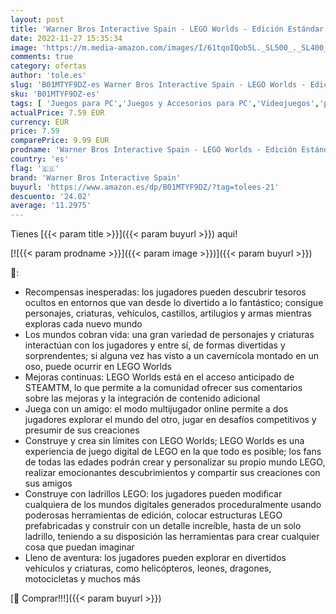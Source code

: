 ```yaml
---
layout: post
title: 'Warner Bros Interactive Spain - LEGO Worlds - Edición Estándar PlayStation 4'
date: 2022-11-27 15:35:34
image: 'https://m.media-amazon.com/images/I/61tqoIQob5L._SL500_._SL400_.jpg'
comments: true
category: ofertas
author: 'tole.es'
slug: 'B01MTYF9DZ-es Warner Bros Interactive Spain - LEGO Worlds - Edición...'
sku: 'B01MTYF9DZ-es'
tags: [ 'Juegos para PC','Juegos y Accesorios para PC','Videojuegos','playstation','warner bros interactive spain','🇪🇸', ]
actualPrice: 7.59 EUR
currency: EUR
price: 7.59
comparePrice: 9.99 EUR
prodname: 'Warner Bros Interactive Spain - LEGO Worlds - Edición Estándar PlayStation 4'
country: 'es'
flag: '🇪🇸'
brand: 'Warner Bros Interactive Spain'
buyurl: 'https://www.amazon.es/dp/B01MTYF9DZ/?tag=tolees-21'
descuento: '24.02'
average: '11.2975'
---
```


Tienes [{{< param title >}}]({{< param buyurl >}}) aqui!

[![{{< param prodname >}}]({{< param image >}})]({{< param buyurl >}})

🔎:

- Recompensas inesperadas: los jugadores pueden descubrir tesoros ocultos en entornos que van desde lo divertido a lo fantástico; consigue personajes, criaturas, vehículos, castillos, artilugios y armas mientras exploras cada nuevo mundo
- Los mundos cobran vida: una gran variedad de personajes y criaturas interactúan con los jugadores y entre sí, de formas divertidas y sorprendentes; si alguna vez has visto a un cavernícola montado en un oso, puede ocurrir en LEGO Worlds
- Mejoras continuas: LEGO Worlds está en el acceso anticipado de STEAMTM, lo que permite a la comunidad ofrecer sus comentarios sobre las mejoras y la integración de contenido adicional
- Juega con un amigo: el modo multijugador online permite a dos jugadores explorar el mundo del otro, jugar en desafíos competitivos y presumir de sus creaciones
- Construye y crea sin límites con LEGO Worlds; LEGO Worlds es una experiencia de juego digital de LEGO en la que todo es posible; los fans de todas las edades podrán crear y personalizar su propio mundo LEGO, realizar emocionantes descubrimientos y compartir sus creaciones con sus amigos
- Construye con ladrillos LEGO: los jugadores pueden modificar cualquiera de los mundos digitales generados proceduralmente usando poderosas herramientas de edición, colocar estructuras LEGO prefabricadas y construir con un detalle increíble, hasta de un solo ladrillo, teniendo a su disposición las herramientas para crear cualquier cosa que puedan imaginar
- Lleno de aventura: los jugadores pueden explorar en divertidos vehículos y criaturas, como helicópteros, leones, dragones, motocicletas y muchos más

[🛒 Comprar!!!]({{< param buyurl >}})
